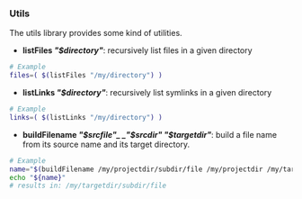 ### Utils
The utils library provides some kind of utilities.
* **listFiles _"$directory"_**: recursively list files in a given directory
```bash
# Example
files=( $(listFiles "/my/directory") )
```
* **listLinks _"$directory"_**: recursively list symlinks in a given directory
```bash
# Example
links=( $(listLinks "/my/directory") )
```
* **buildFilename _"$srcfile"_ _"$srcdir"_ _"$targetdir"_**: build a file name from its source name and its target directory.
```bash
# Example
name="$(buildFilename /my/projectdir/subdir/file /my/projectdir /my/targetdir)"
echo "${name}"
# results in: /my/targetdir/subdir/file
```